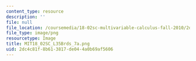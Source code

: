 ```yaml
---
content_type: resource
description: ''
file: null
file_location: /coursemedia/18-02sc-multivariable-calculus-fall-2010/2dc4c81f8b613817de044a0b69af5606_MIT18_02SC_L35Brds_7a.png
file_type: image/png
resourcetype: Image
title: MIT18_02SC_L35Brds_7a.png
uid: 2dc4c81f-8b61-3817-de04-4a0b69af5606
---
```


